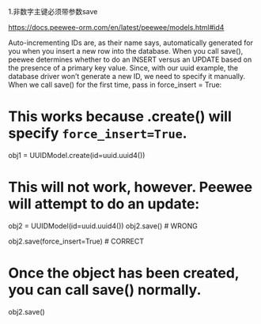 1.非数字主键必须带参数save

https://docs.peewee-orm.com/en/latest/peewee/models.html#id4

Auto-incrementing IDs are, as their name says, automatically generated for you when you insert a new row into the database. When you call save(), peewee determines whether to do an INSERT versus an UPDATE based on the presence of a primary key value. Since, with our uuid example, the database driver won’t generate a new ID, we need to specify it manually. When we call save() for the first time, pass in force_insert = True:

# This works because .create() will specify `force_insert=True`.
obj1 = UUIDModel.create(id=uuid.uuid4())

# This will not work, however. Peewee will attempt to do an update:
obj2 = UUIDModel(id=uuid.uuid4())
obj2.save() # WRONG

obj2.save(force_insert=True) # CORRECT

# Once the object has been created, you can call save() normally.
obj2.save()